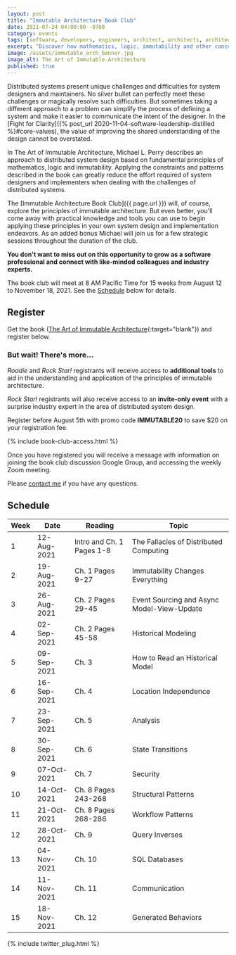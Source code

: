 ```yaml
---
layout: post
title: "Immutable Architecture Book Club"
date: 2021-07-24 04:00:00 -0700
category: events
tags: [software, developers, engineers, architect, architects, architecture, immutable, immutability]
excerpt: "Discover how mathematics, logic, immutability and other concepts can give you an edge when designing and running distributed systems."
image: /assets/immutable_arch_banner.jpg
image_alt: The Art of Immutable Architecture
published: true
---
```


Distributed systems present unique challenges and difficulties for system designers and maintainers. No silver bullet can perfectly meet these challenges or magically resolve such difficulties. But sometimes taking a different approach to a problem can simplify the process of defining a system and make it easier to communicate the intent of the designer. In the [Fight for Clarity]({% post_url 2020-11-04-software-leadership-distilled %}#core-values), the value of improving the shared understanding of the design cannot be overstated.

In The Art of Immutable Architecture, Michael L. Perry describes an approach to distributed system design based on fundamental principles of mathematics, logic and immutability. Applying the constraints and patterns described in the book can greatly reduce the effort required of system designers and implementers when dealing with the challenges of distributed systems.

The [Immutable Architecture Book Club]({{ page.url }}) will, of course, explore the principles of immutable architecture. But even better, you'll come away with practical knowledge and tools you can use to begin applying these principles in your own system design and implementation endeavors. As an added bonus Michael will join us for a few strategic sessions throughout the duration of the club.

**You don't want to miss out on this opportunity to grow as a software professional and connect with like-minded colleagues and industry experts.**

The book club will meet at 8 AM Pacific Time for 15 weeks from August 12 to November 18, 2021. See the [Schedule](#schedule) below for details.

## Register

Get the book ([The Art of Immutable Architecture](https://www.immutablearchitecture.com/){:target="blank"}) and register below.

### But wait! There's more...

*Roadie* and *Rock Star!* registrants will receive access to **additional tools** to aid in the understanding and application of the principles of immutable architecture.

*Rock Star!* registrants will also receive access to an **invite-only event** with a surprise industry expert in the area of distributed system design.

Register before August 5th with promo code **IMMUTABLE20** to save $20 on your registration fee.

{% include book-club-access.html %}

Once you have registered you will receive a message with information on joining the book club discussion Google Group, and accessing the weekly Zoom meeting.

Please [contact me](/contact) if you have any questions.

## Schedule

| Week | Date | Reading | Topic |
| - | - | - | - |
| 1 | 12-Aug-2021 | Intro and Ch. 1 Pages 1-8 | The Fallacies of Distributed Computing |
| 2 | 19-Aug-2021 | Ch. 1 Pages 9-27 | Immutability Changes Everything |
| 3 | 26-Aug-2021 | Ch. 2 Pages 29-45 | Event Sourcing and Async Model-View-Update |
| 4 | 02-Sep-2021 | Ch. 2 Pages 45-58 | Historical Modeling |
| 5 | 09-Sep-2021 | Ch. 3 | How to Read an Historical Model |
| 6 | 16-Sep-2021 | Ch. 4 | Location Independence |
| 7 | 23-Sep-2021 | Ch. 5 | Analysis |
| 8 | 30-Sep-2021 | Ch. 6 | State Transitions |
| 9 | 07-Oct-2021 | Ch. 7 | Security |
| 10 | 14-Oct-2021 | Ch. 8 Pages 243-268 | Structural Patterns |
| 11 | 21-Oct-2021 | Ch. 8 Pages 268-286 | Workflow Patterns |
| 12 | 28-Oct-2021 | Ch. 9 | Query Inverses |
| 13 | 04-Nov-2021 | Ch. 10 | SQL Databases |
| 14 | 11-Nov-2021 | Ch. 11 | Communication |
| 15 | 18-Nov-2021 | Ch. 12 | Generated Behaviors |

<!-- 
1	12-Aug-2021	Intro and Ch. 1 Pages 1-8	The Fallacies of Distributed Computing	
2	19-Aug-2021	Ch. 1 Pages 9-27	Immutability Changes Everything	
3	26-Aug-2021	Ch. 2 Pages 29-45	Event Sourcing and Async Model-View-Update	
4	02-Sep-2021	Ch. 2 Pages 45-58	Historical Modeling	
5	09-Sep-2021	Ch. 3	How to Read an Historical Model	Michael Joining
6	16-Sep-2021	Ch. 4	Location Independence	
7	23-Sep-2021	Ch. 5	Analysis	
8	30-Sep-2021	Ch. 6	State Transitions	
9	07-Oct-2021	Ch. 7	Security	
10	14-Oct-2021	Ch. 8 Pages 243-268	Structural Patterns	
11	21-Oct-2021	Ch. 8 Pages 268-286	Workflow Patterns	
12	28-Oct-2021	Ch. 9	Query Inverses	
13	04-Nov-2021	Ch. 10	SQL Databases	
14	11-Nov-2021	Ch. 11	Communication	
15	18-Nov-2021	Ch. 12	Generated Behaviors	Michael Joining -->

{% include twitter_plug.html %}
